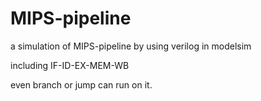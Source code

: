 # MIPS-pipeline

a simulation of MIPS-pipeline by using verilog in modelsim

including IF-ID-EX-MEM-WB

even branch or jump can run on it.
